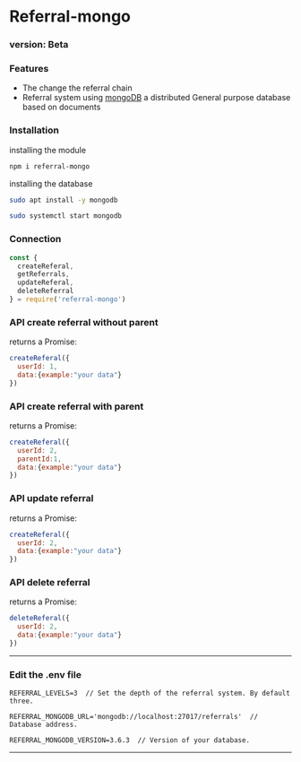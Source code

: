 # Referral-mongo  
### version: Beta

### Features

- The change the referral chain
- Referral system using [mongoDB](https://www.mongodb.com/) a distributed General purpose database based on documents

### Installation

installing the module

```bash
npm i referral-mongo
```

installing the database

```bash
sudo apt install -y mongodb

sudo systemctl start mongodb
```

### Сonnection

```js
const {
  createReferal,
  getReferrals,
  updateReferal,
  deleteReferral
} = require('referral-mongo')
```

### API create referral without parent

returns a Promise:

```js
createReferal({
  userId: 1,
  data:{example:"your data"}
})
```

### API create referral with parent

returns a Promise:

```js
createReferal({
  userId: 2,
  parentId:1,
  data:{example:"your data"}
})
```

### API update referral

returns a Promise:

```js
createReferal({
  userId: 2,
  data:{example:"your data"}
})
```

### API delete referral

returns a Promise:

```js
deleteReferal({
  userId: 2,
  data:{example:"your data"}
})
```

----
### Edit the **.env** file

```
REFERRAL_LEVELS=3  // Set the depth of the referral system. By default three.

REFERRAL_MONGODB_URL='mongodb://localhost:27017/referrals'  // Database address.

REFERRAL_MONGODB_VERSION=3.6.3  // Version of your database.
```
----
